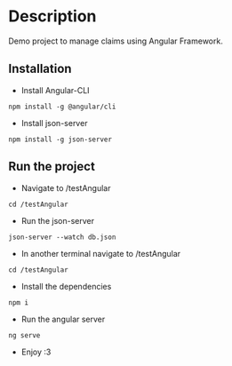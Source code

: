 # Description
Demo project to manage claims using Angular Framework.

## Installation

- Install Angular-CLI

`npm install -g @angular/cli`

- Install json-server

`npm install -g json-server`

## Run the project
- Navigate to /testAngular
  
`cd /testAngular`

- Run the json-server
  
`json-server --watch db.json`

- In another terminal navigate to /testAngular
  
`cd /testAngular`

- Install the dependencies

`npm i`

- Run the angular server
  
`ng serve`

- Enjoy :3 
